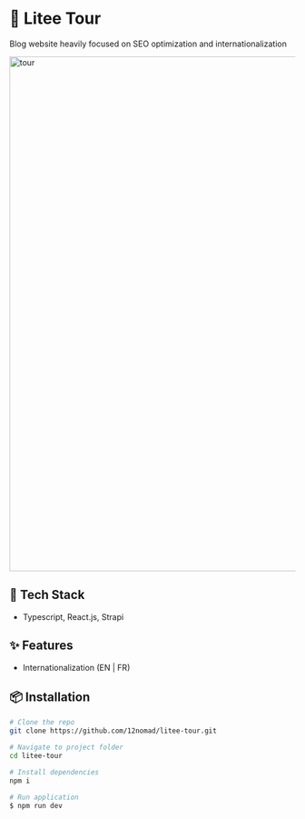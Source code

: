 # 🗼 Litee Tour

Blog website heavily focused on SEO optimization and internationalization

<img width="1920" height="906" alt="tour" src="https://github.com/user-attachments/assets/d486211b-9c9c-4061-b185-09f6f078a9aa" />

## 🚀 Tech Stack

- Typescript, React.js, Strapi

## ✨ Features

- Internationalization (EN | FR)

## 📦 Installation

```bash
# Clone the repo
git clone https://github.com/12nomad/litee-tour.git

# Navigate to project folder
cd litee-tour

# Install dependencies
npm i

# Run application
$ npm run dev
```
